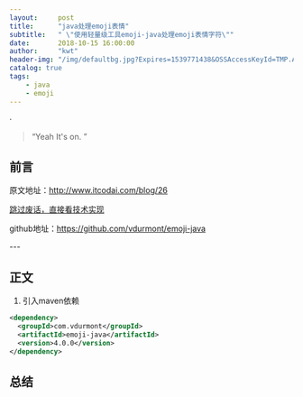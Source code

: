 ```yaml
---
layout:     post
title:      "java处理emoji表情"
subtitle:   " \"使用轻量级工具emoji-java处理emoji表情字符\""
date:       2018-10-15 16:00:00
author:     "kwt"
header-img: "/img/defaultbg.jpg?Expires=1539771438&OSSAccessKeyId=TMP.AQF8F67Z83mPEMZyxGvMqahG6Qqrwa9SF8U176rlsBFdlKdVVEz26PolpbYpADAtAhQtWTPozbImCg8gkGR4fHDruj4-DgIVALNA5IuvBKoJDH5wCxg1LU_THoKY&Signature=wnwvLNNT6EztXPm1fdOPqSlB0LY%3D"
catalog: true
tags:
    - java
    - emoji
---
```

·
> “Yeah It's on. ”


## 前言

原文地址：http://www.itcodai.com/blog/26

[跳过废话，直接看技术实现 ](#build) 


github地址：https://github.com/vdurmont/emoji-java

<p id = "build"></p>
---

## 正文
1. 引入maven依赖

```xml
<dependency>
  <groupId>com.vdurmont</groupId>
  <artifactId>emoji-java</artifactId>
  <version>4.0.0</version>
</dependency>
```




## 总结




